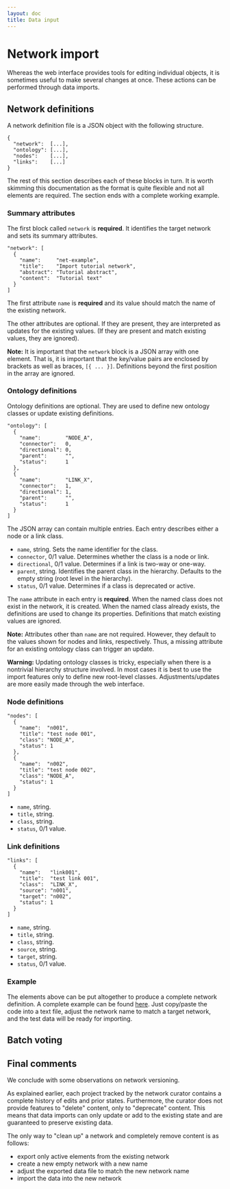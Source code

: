 ```yaml
---
layout: doc
title: Data input
---
```


# Network import


Whereas the web interface provides tools for editing individual objects, it is sometimes useful to make several changes at once. These actions can be performed through data imports. 



## Network definitions

A network definition file is a JSON object with the following structure.

```
{
  "network":  [...], 
  "ontology": [...],
  "nodes":    [...],
  "links":    [...]
}
```

The rest of this section describes each of these blocks in turn. It is worth skimming this documentation as the format is quite flexible and not all elements are required. The section ends with a complete working example.
 

### Summary attributes

The first block called `network` is **required**. It identifies the target network and sets its summary attributes.

```
"network": [
  {
    "name":     "net-example",
    "title":    "Import tutorial network",
    "abstract": "Tutorial abstract",
    "content":  "Tutorial text"
  }
]
```

The first attribute `name` is **required** and its value should match the name of the existing network. 

The other attributes are optional. If they are present, they are interpreted as updates for the existing values. (If they are present and match existing values, they are ignored).

**Note:** It is important that the `network` block is a JSON array with one element. That is, it is important that the key/value pairs are enclosed by brackets as well as braces, `[{ ... }]`. Definitions beyond the first position in the array are ignored.


### Ontology definitions

Ontology definitions are optional. They are used to define new ontology classes or update existing definitions. 

```
"ontology": [
  {
    "name":        "NODE_A",
    "connector":   0,
    "directional": 0,
    "parent":      "",
    "status":      1
  },
  {
    "name":        "LINK_X",
    "connector":   1,
    "directional": 1,
    "parent":      "",
    "status":      1
  }
]
```

The JSON array can contain multiple entries. Each entry describes either a node or a link class. 

- `name`, string. Sets the name identifier for the class.
- `connector`, 0/1 value. Determines whether the class is a node or link.
- `directional`, 0/1 value. Determines if a link is two-way or one-way.
- `parent`, string. Identifies the parent class in the hierarchy. Defaults to the empty string (root level in the hierarchy).
- `status`, 0/1 value. Determines if a class is deprecated or active.

The `name` attribute in each entry is **required**. When the named class does not exist in the network, it is created. When the named class already exists, the definitions are used to change its properties. Definitions that match existing values are ignored.

**Note:** Attributes other than `name` are not required. However, they default to the values shown for nodes and links, respectively. Thus, a missing attribute for an existing ontology class can trigger an update. 

**Warning:** Updating ontology classes is tricky, especially when there is a nontrivial hierarchy structure involved. In most cases it is best to use the import features only to define new root-level classes. Adjustments/updates are more easily made through the web interface. 



### Node definitions


```
"nodes": [
  {
    "name":  "n001",
    "title": "test node 001",
    "class": "NODE_A",
    "status": 1
  },
  {
    "name":  "n002",
    "title": "test node 002",
    "class": "NODE_A", 
    "status": 1
  }
]
```

- `name`, string.
- `title`, string.
- `class`, string.
- `status`, 0/1 value.



### Link definitions

```
"links": [
  {
    "name":   "link001",
    "title":  "test link 001",
    "class":  "LINK_X",
    "source": "n001",
    "target": "n002",
    "status": 1
  }
]
```


- `name`, string.
- `title`, string.
- `class`, string.
- `source`, string.
- `target`, string.
- `status`, 0/1 value.



### Example

The elements above can be put altogether to produce a complete network definition. A complete example can be found [here](import_example.md). Just copy/paste the code into a text file, adjust the network name to match a target network, and the test data will be ready for importing.



## Batch voting 



## Final comments

We conclude with some observations on network versioning.

As explained earlier, each project tracked by the network curator contains a complete history of edits and prior states. Furthermore, the curator does not provide features to "delete" content, only to "deprecate" content. This means that data imports can only update or add to the existing state and are guaranteed to preserve existing data. 

The only way to "clean up" a network and completely remove content is as follows:

- export only active elements from the existing network 
- create a new empty network with a new name
- adjust the exported data file to match the new network name
- import the data into the new network




